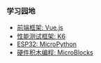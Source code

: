 ### 学习园地
  * [前端框架: Vue.js](https://v3.cn.vuejs.org/)
  * [性能测试框架: K6](https://k6.io/docs/get-started/running-k6/)
  * [ESP32: MicroPython](https://www.itprojects.cn/hardware)
  * [硬件积木编程: MicroBlocks](https://microblocksfun.cn/)